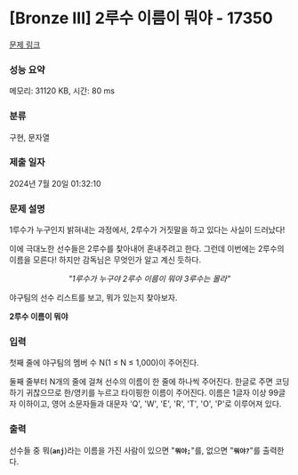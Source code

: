 # [Bronze III] 2루수 이름이 뭐야 - 17350 

[문제 링크](https://www.acmicpc.net/problem/17350) 

### 성능 요약

메모리: 31120 KB, 시간: 80 ms

### 분류

구현, 문자열

### 제출 일자

2024년 7월 20일 01:32:10

### 문제 설명

<p>1루수가 누구인지 밝혀내는 과정에서, 2루수가 거짓말을 하고 있다는 사실이 드러났다!</p>

<p>이에 극대노한 선수들은 2루수를 찾아내어 혼내주려고 한다. 그런데 이번에는 2루수의 이름을 모른다! 하지만 감독님은 무엇인가 알고 계신 듯하다.</p>

<p style="text-align: center;"><em>"1루수가 누구야 2루수 이름이 뭐야 3루수는 몰라"</em></p>

<p>야구팀의 선수 리스트를 보고, 뭐가 있는지 찾아보자.</p>

<p><strong>2루수 이름이 뭐야</strong></p>

### 입력 

 <p>첫째 줄에 야구팀의 멤버 수 N(1 ≤ N ≤ 1,000)이 주어진다.</p>

<p>둘째 줄부터 N개의 줄에 걸쳐 선수의 이름이 한 줄에 하나씩 주어진다. 한글로 주면 코딩하기 귀찮으므로 한/영키를 누르고 타이핑한 이름이 주어진다. 이름은 1글자 이상 99글자 이하이고, 영어 소문자들과 대문자 'Q', 'W', 'E', 'R', 'T', 'O', 'P'로 이루어져 있다.</p>

### 출력 

 <p>선수들 중 뭐(<strong><code>anj</code></strong>)라는 이름을 가진 사람이 있으면 "<strong><code>뭐야;</code></strong>"를, 없으면 "<strong><code>뭐야?</code></strong>"를 출력한다.</p>

